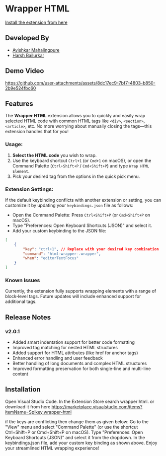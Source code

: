# Wrapper HTML

[Install the extension from here](https://marketplace.visualstudio.com/items?itemName=Spikey.wrapper-html)

## Developed By
- [Avishkar Mahalingpure](https://github.com/Spikree)
- [Harsh Bailurkar](https://github.com/Harshbailurkar)

## Demo Video

https://github.com/user-attachments/assets/8dc17ec9-7bf7-4803-b850-2b9e524fbc60

## Features

The **Wrapper HTML** extension allows you to quickly and easily wrap selected HTML code with common HTML tags like `<div>`, `<section>`, `<article>`, etc. No more worrying about manually closing the tags—this extension handles that for you!

### Usage:

1. **Select the HTML code** you wish to wrap.
2. Use the keyboard shortcut `Ctrl+1` (or `Cmd+1` on macOS), or open the Command Palette (`Ctrl+Shift+P` / `Cmd+Shift+P`) and type `Wrap HTML Element`.
3. Pick your desired tag from the options in the quick pick menu.

### Extension Settings:

If the default keybinding conflicts with another extension or setting, you can customize it by updating your `keybindings.json` file as follows:

- Open the Command Palette: Press `Ctrl+Shift+P` (or `Cmd+Shift+P` on macOS).
- Type "Preferences: Open Keyboard Shortcuts (JSON)" and select it.
- Add your custom keybinding to the JSON file:

```json
[
    {
        "key": "ctrl+1", // Replace with your desired key combination
        "command": "html-wrapper-.wrapper",
        "when": "editorTextFocus"
    }
]
```

### Known Issues
Currently, the extension fully supports wrapping elements with a range of block-level tags. Future updates will include enhanced support for additional tags.

## Release Notes

### v2.0.1
- Added smart indentation support for better code formatting
- Improved tag matching for nested HTML structures
- Added support for HTML attributes (like href for anchor tags)
- Enhanced error handling and user feedback
- Better handling of long documents and complex HTML structures
- Improved formatting preservation for both single-line and multi-line content

## Installation
Open Visual Studio Code.
In the Extension Store search wrapper html. or download it from here https://marketplace.visualstudio.com/items?itemName=Spikey.wrapper-html

if the keys are conflicting then change them as given below: 
Go to the "View" menu and select "Command Palette" (or use the shortcut Ctrl+Shift+P or Cmd+Shift+P on macOS).
Type "Preferences: Open Keyboard Shortcuts (JSON)" and select it from the dropdown.
In the keybindings.json file, add your custom key binding as shown above.
Enjoy your streamlined HTML wrapping experience!
